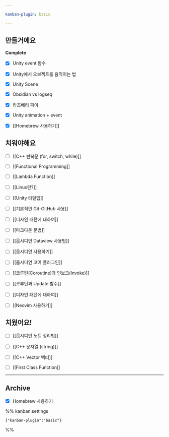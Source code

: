 ```yaml
---

kanban-plugin: basic

---
```


## 만들거에요

**Complete**
- [x] Unity event 함수
- [x] Unity에서 오브젝트를 움직이는 법
- [x] Unity Scene
- [x] Obsidian vs logseq
- [x] 라즈베리 파이
- [x] Unity animation + event
- [x] [[Homebrew 사용하기]]


## 치워야해요

- [ ] [[C++ 반복문 (for, switch, while)]]
- [ ] [[Functional Programming]]
- [ ] [[Lambda Function]]
- [ ] [[Linux란?]]
- [ ] [[Unity 타일맵]]
- [ ] [[기본적인 Git-GitHub 사용]]
- [ ] [[디자인 패턴에 대하여]]
- [ ] [[마크다운 문법]]
- [ ] [[옵시디언 Dataview 사용법]]
- [ ] [[옵시디언 사용하기]]
- [ ] [[옵시디언 코어 플러그인]]
- [ ] [[코루틴(Coroutine)과 인보크(Invoke)]]
- [ ] [[코루틴과 Update 함수]]
- [ ] [[디자인 패턴에 대하여]]
- [ ] [[Neovim 사용하기]]


## 치웠어요!

- [ ] [[옵시디언 노트 정리법]]
- [ ] [[C++ 문자열 (string)]]
- [ ] [[C++ Vector 벡터]]
- [ ] [[First Class Function]]


***

## Archive

- [x] Homebrew 사용하기

%% kanban:settings
```
{"kanban-plugin":"basic"}
```
%%